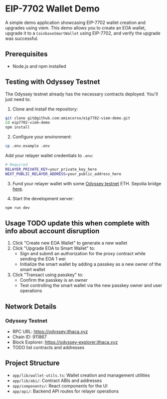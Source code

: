 # EIP-7702 Wallet Demo

A simple demo application showcasing EIP-7702 wallet creation and upgrades using viem. This demo allows you to create an EOA wallet, upgrade it to a `CoinbaseSmartWallet` using EIP-7702, and verify the upgrade was successful.

## Prerequisites

- Node.js and npm installed

## Testing with Odyssey Testnet

The Odyssey testnet already has the necessary contracts deployed. You'll just need to:

1. Clone and install the repository:

```bash
git clone git@github.com:amiecorso/eip7702-viem-demo.git
cd eip7702-viem-demo
npm install
```

2. Configure your environment:

```bash
cp .env.example .env
```

Add your relayer wallet credentials to `.env`:

```bash
# Required
RELAYER_PRIVATE_KEY=your_private_key_here
NEXT_PUBLIC_RELAYER_ADDRESS=your_public_address_here
```

3. Fund your relayer wallet with some [Odyssey testnet](https://hub.conduit.xyz/odyssey) ETH. Sepolia bridge [here](https://odyssey-fba0638ec5f46615.testnets.rollbridge.app/).

4. Start the development server:

```bash
npm run dev
```

## Usage TODO update this when complete with info about account disruption

1. Click "Create new EOA Wallet" to generate a new wallet
2. Click "Upgrade EOA to Smart Wallet" to:
   - Sign and submit an authorization for the proxy contract while sending the EOA 1 wei
   - Initialize the smart wallet by adding a passkey as a new owner of the smart wallet
3. Click "Transact using passkey" to:
   - Confirm the passkey is an owner
   - Test controlling the smart wallet via the new passkey owner and user operations

## Network Details

### Odyssey Testnet

- RPC URL: https://odyssey.ithaca.xyz
- Chain ID: 911867
- Block Explorer: https://odyssey-explorer.ithaca.xyz
- TODO list contracts and addresses


## Project Structure

- `app/lib/wallet-utils.ts`: Wallet creation and management utilities
- `app/lib/abi/`: Contract ABIs and addresses
- `app/components/`: React components for the UI
- `app/api/`: Backend API routes for relayer operations
